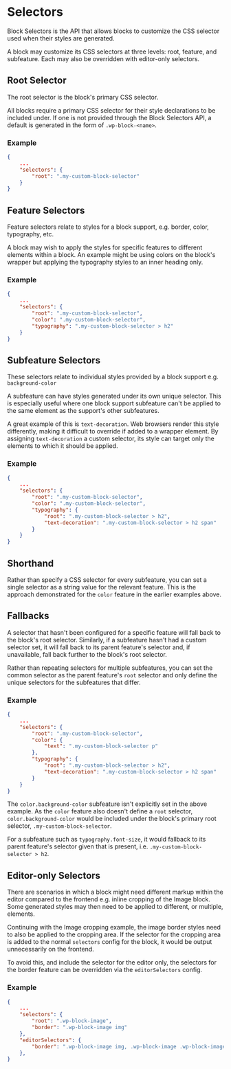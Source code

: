 # Selectors

Block Selectors is the API that allows blocks to customize the CSS selector used
when their styles are generated.

A block may customize its CSS selectors at three levels: root, feature, and
subfeature. Each may also be overridden with editor-only selectors.

## Root Selector

The root selector is the block's primary CSS selector.

All blocks require a primary CSS selector for their style declarations to be
included under. If one is not provided through the Block Selectors API, a
default is generated in the form of `.wp-block-<name>`.

### Example
```json
{
	...
	"selectors": {
		"root": ".my-custom-block-selector"
	}
}
```

## Feature Selectors

Feature selectors relate to styles for a block support, e.g. border, color,
typography, etc.

A block may wish to apply the styles for specific features to different
elements within a block. An example might be using colors on the block's wrapper
but applying the typography styles to an inner heading only.

### Example
```json
{
	...
	"selectors": {
		"root": ".my-custom-block-selector",
		"color": ".my-custom-block-selector",
		"typography": ".my-custom-block-selector > h2"
	}
}
```

## Subfeature Selectors

These selectors relate to individual styles provided by a block support e.g.
`background-color`

A subfeature can have styles generated under its own unique selector. This is
especially useful where one block support subfeature can't be applied to the
same element as the support's other subfeatures.

A great example of this is `text-decoration`. Web browsers render this style
differently, making it difficult to override if added to a wrapper element. By
assigning `text-decoration` a custom selector, its style can target only the
elements to which it should be applied.

### Example
```json
{
	...
	"selectors": {
		"root": ".my-custom-block-selector",
		"color": ".my-custom-block-selector",
		"typography": {
			"root": ".my-custom-block-selector > h2",
			"text-decoration": ".my-custom-block-selector > h2 span"
		}
	}
}
```

## Shorthand

Rather than specify a CSS selector for every subfeature, you can set a single
selector as a string value for the relevant feature. This is the approach
demonstrated for the `color` feature in the earlier examples above.

## Fallbacks

A selector that hasn't been configured for a specific feature will fall back to
the block's root selector. Similarly, if a subfeature hasn't had a custom
selector set, it will fall back to its parent feature's selector and, if unavailable, fall back further to the block's root selector.

Rather than repeating selectors for multiple subfeatures, you can set the
common selector as the parent feature's `root` selector and only define the
unique selectors for the subfeatures that differ.

### Example
```json
{
	...
	"selectors": {
		"root": ".my-custom-block-selector",
		"color": {
			"text": ".my-custom-block-selector p"
		},
		"typography": {
			"root": ".my-custom-block-selector > h2",
			"text-decoration": ".my-custom-block-selector > h2 span"
		}
	}
}
```

The `color.background-color` subfeature isn't explicitly set in the above
example. As the `color` feature also doesn't define a `root` selector,
`color.background-color` would be included under the block's primary root
selector, `.my-custom-block-selector`.

For a subfeature such as `typography.font-size`, it would fallback to its parent
feature's selector given that is present, i.e. `.my-custom-block-selector > h2`.

## Editor-only Selectors

There are scenarios in which a block might need different markup within the
editor compared to the frontend e.g. inline cropping of the Image block. Some
generated styles may then need to be applied to different, or multiple,
elements.

Continuing with the Image cropping example, the image border styles need to also
be applied to the cropping area. If the selector for the cropping area is added
to the normal `selectors` config for the block, it would be output unnecessarily
on the frontend.

To avoid this, and include the selector for the editor only, the selectors for the border feature can be
overridden via the `editorSelectors` config.

### Example
```json
{
	...
	"selectors": {
		"root": ".wp-block-image",
		"border": ".wp-block-image img"
	},
	"editorSelectors": {
		"border": ".wp-block-image img, .wp-block-image .wp-block-image__crop-area"
	},
}
```
